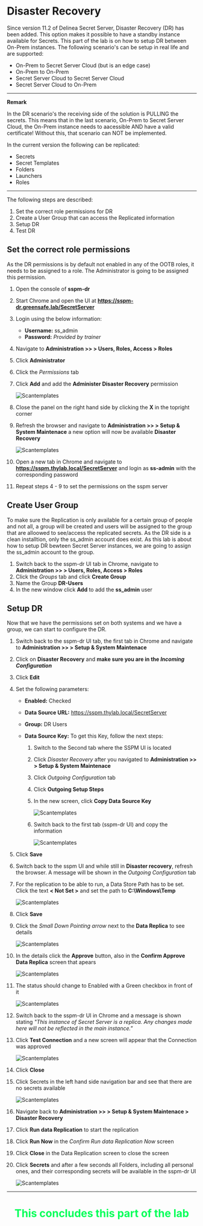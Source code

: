 # Disaster Recovery

Since version 11.2 of Delinea Secret Server, Disaster Recovery (DR) has been added. This option makes it possible to have a standby instance available for Secrets. This part of the lab is on how to setup DR between On-Prem instances. The following scenario's can be setup in real life and are supported:

- On-Prem to Secret Server Cloud (but is an edge case)
- On-Prem to On-Prem
- Secret Server Cloud to Secret Server Cloud
- Secret Server Cloud to On-Prem 

---

**Remark**

In the DR scenario's the receiving side of the solution is PULLING the secrets. This means that in the last scenario, On-Prem to Secret Server Cloud, the On-Prem instance needs to aacessible AND have a valid certificate! Without this, that scenario can NOT be implemented.

In the current version the following can be replicated:

- Secrets
- Secret Templates
- Folders
- Launchers
- Roles

---

The following steps are described:

1. Set the correct role permissions for DR
2. Create a User Group that can access the Replicated information
3. Setup DR
4. Test DR

## Set the correct role permissions

As the DR permissions is by default not enabled  in any of the OOTB roles, it needs to be assigned to a role. The Administrator is going to be assigned this permission.

1. Open the console of **sspm-dr**
2. Start Chrome and open the UI at **https://sspm-dr.greensafe.lab/SecretServer**
3. Login using the below information:
 
   - **Username:** ss_admin
   - **Password:** *Provided by trainer*

4. Navigate to **Administration >> > Users, Roles, Access > Roles**
5. Click **Administrator**
6. Click the *Permissions* tab
7. Click **Add** and add the **Administer Disaster Recovery** permission

   ![Scantemplates](images/ss-adv-0128.png)

8. Close the panel on the right hand side by clicking the **X** in the topright corner
9. Refresh the browser and navigate to **Administration >> > Setup & System Maintenace** a new option will now be available **Disaster Recovery**

   ![Scantemplates](images/ss-adv-0129.png)

7. Open a new tab in Chrome and navigate to **https://sspm.thylab.local/SecretServer** and login as **ss-admin** with the corresponding password
8. Repeat steps 4 - 9 to set the permissions on the sspm server

## Create User Group

To make sure the Replication is only available for a certain group of people and not all, a group will be created and users will be assigned to the group that are alloowed to see/access the replicated secrets. As the DR side is a clean installtion, only the ss_admin account does exist. As this lab is about how to setup DR bewteen Secret Server instances, we are going to assign the ss_admin account to the group.

1. Switch back to the sspm-dr UI tab in Chrome, navigate to **Administration >> > Users, Roles, Access > Roles**
2. Click the *Groups* tab and click **Create Group**
3. Name the Group **DR-Users**
4. In the new window click **Add** to add the **ss_admin** user
## Setup DR

Now that we have the permissions set on both systems and we have a group, we can start to configure the DR.

1. Switch back to the sspm-dr UI tab, the first tab in Chrome and navigate to **Administration >> > Setup & System Maintenace**
2. Click on **Disaster Recovery** and **make sure you are in the *Incoming Configuration***
3. Click **Edit**
4. Set the following parameters:

   - **Enabled:** Checked
   - **Data Source URL:** https://sspm.thylab.local/SecretServer
   - **Group:** DR Users
   - **Data Source Key:** To get this Key, follow the next steps:

     1. Switch to the Second tab where the SSPM UI is located
     2. Click *Disaster Recovery* after you navigated to **Administration >> > Setup & System Maintenace**
     3. Click *Outgoing Configuration* tab
     4. Click **Outgoing Setup Steps**
     5. In the new screen, click **Copy Data Source Key**

        ![Scantemplates](images/ss-adv-0130.png)

     6. Switch back to the first tab (sspm-dr UI) and copy the information

        ![Scantemplates](images/ss-adv-0132.png)

5. Click **Save**
6. Switch back to the sspm UI and while still in **Disaster recovery**, refresh the browser. A message will be shown in the *Outgoing Configuration* tab
7. For the replication to be able to run, a Data Store Path has to be set. Click the text **< Not Set >** and set the path to **C:\Windows\Temp**

   ![Scantemplates](images/ss-adv-0135.png)

8. Click **Save**
9. Click the *Small Down Pointing arrow* next to the **Data Replica** to see details

   ![Scantemplates](images/ss-adv-0133.png)

10. In the details click the **Approve** button, also in the **Confirm Approve Data Replica** screen that apears

    ![Scantemplates](images/ss-adv-0134.png)

11. The status should change to Enabled with a Green checkbox in front of it

    ![Scantemplates](images/ss-adv-0136.png)

12. Switch back to the sspm-dr UI in Chrome and a message is shown stating *"This instance of Secret Server is a replica. Any changes made here will not be reflected in the main instance."*
13. Click **Test Connection** and a new screen will appear that the Connection was approved

    ![Scantemplates](images/ss-adv-0137.png)

14. Click **Close**
15. Click Secrets in the left hand side navigation bar and see that there are no secrets available

    ![Scantemplates](images/ss-adv-0138.png)

16. Navigate back to **Administration >> > Setup & System Maintenace > Disaster Recovery**
17. Click **Run data Replication** to start the replication
18. Click **Run Now** in the *Confirm Run data Replication Now* screen
19. Click **Close** in the Data Replication screen to close the screen
20. Click **Secrets** and after a few seconds all Folders, including all personal ones, and their corresponding secrets will be available in the sspm-dr UI

    ![Scantemplates](images/ss-adv-0141.png)
    

  
  <HR>
  <center><H1 style="color:#00FF59">This concludes this part of the lab</H1></center>